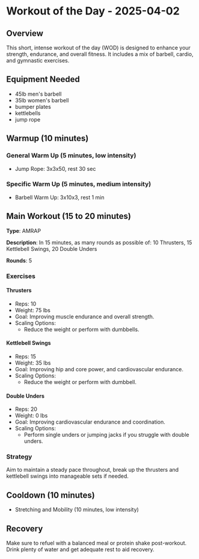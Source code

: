 # Workout of the Day - 2025-04-02

## Overview
This short, intense workout of the day (WOD) is designed to enhance your strength, endurance, and overall fitness. It includes a mix of barbell, cardio, and gymnastic exercises.

## Equipment Needed
- 45lb men's barbell
- 35lb women's barbell
- bumper plates
- kettlebells
- jump rope

## Warmup (10 minutes)
### General Warm Up (5 minutes, low intensity)
- Jump Rope: 3x3x50, rest 30 sec
### Specific Warm Up (5 minutes, medium intensity)
- Barbell Warm Up: 3x10x3, rest 1 min

## Main Workout (15 to 20 minutes)
**Type**: AMRAP

**Description**: In 15 minutes, as many rounds as possible of: 10 Thrusters, 15 Kettlebell Swings, 20 Double Unders

**Rounds**: 5

### Exercises
#### Thrusters
- Reps: 10
- Weight: 75 lbs
- Goal: Improving muscle endurance and overall strength.
- Scaling Options:
  - Reduce the weight or perform with dumbbells.

#### Kettlebell Swings
- Reps: 15
- Weight: 35 lbs
- Goal: Improving hip and core power, and cardiovascular endurance.
- Scaling Options:
  - Reduce the weight or perform with dumbbell.

#### Double Unders
- Reps: 20
- Weight: 0 lbs
- Goal: Improving cardiovascular endurance and coordination.
- Scaling Options:
  - Perform single unders or jumping jacks if you struggle with double unders.

### Strategy
Aim to maintain a steady pace throughout, break up the thrusters and kettlebell swings into manageable sets if needed.

## Cooldown (10 minutes)
- Stretching and Mobility (10 minutes, low intensity)

## Recovery
Make sure to refuel with a balanced meal or protein shake post-workout. Drink plenty of water and get adequate rest to aid recovery.

